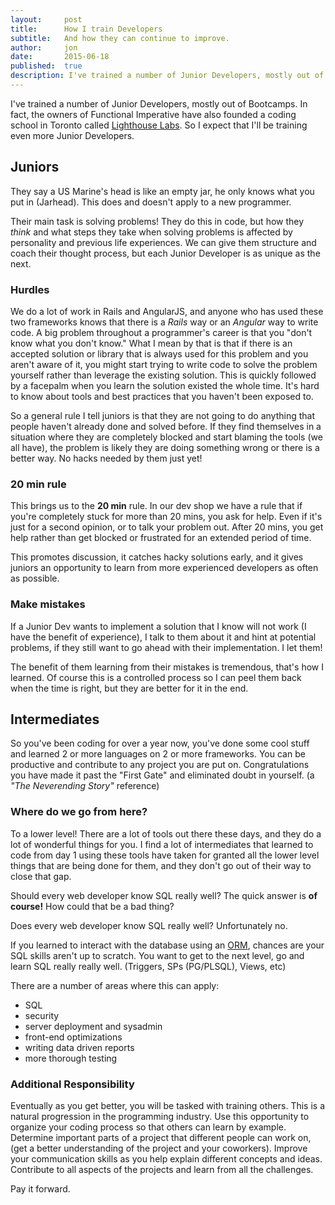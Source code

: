 ```yaml
---
layout:     post
title:      How I train Developers
subtitle:   And how they can continue to improve.
author:     jon
date:       2015-06-18
published:  true
description: I've trained a number of Junior Developers, mostly out of Bootcamps.  In fact, the owners of Functional Imperative have also founded a coding school in Toronto called Lighthouse Labs. So I expect that I'll be training even more Junior Developers.
---
```


I've trained a number of Junior Developers, mostly out of Bootcamps.  In fact, the owners of Functional Imperative have also founded
a coding school in Toronto called [Lighthouse Labs](http://lighthouselabs.ca).  So I expect that I'll be training even more Junior Developers.

<!--more-->

## Juniors

They say a US Marine's head is like an empty jar, he only knows what you put in (Jarhead).  This does and doesn't apply to a new programmer.

Their main task is solving problems!  They do this in code, but how they *think* and what steps they take when solving problems
is affected by personality and previous life experiences.  We can give them structure and coach their thought process, but each Junior Developer is as unique as the next.

### Hurdles

We do a lot of work in Rails and AngularJS, and anyone who has used these two frameworks knows that there is a *Rails* way or an *Angular* way to write code.
A big problem throughout a programmer's career is that you "don't know what you don't know."
What I mean by that is that if there is an accepted solution or library that is always used for this problem and you aren't aware of it, you might start trying to write
code to solve the problem yourself rather than leverage the existing solution.  This is quickly followed by a facepalm when you learn the solution existed the whole time.
It's hard to know about tools and best practices that you haven't been exposed to.

So a general rule I tell juniors is that they are not going to do anything that people haven't already done and solved before.
If they find themselves in a situation where they are completely blocked and start blaming the tools (we all have), the problem
is likely they are doing something wrong or there is a better way.  No hacks needed by them just yet!

### 20 min rule

This brings us to the **20 min** rule.  In our dev shop we have a rule that if you're completely stuck for more than 20 mins, you ask for help.
Even if it's just for a second opinion, or to talk your problem out.  After 20 mins, you get help rather than get blocked or frustrated for an extended period of time.

This promotes discussion, it catches hacky solutions early, and it gives juniors an opportunity to learn from more experienced developers as often as possible.

### Make mistakes

If a Junior Dev wants to implement a solution that I know will not work (I have the benefit of experience),
I talk to them about it and hint at potential problems, if they still want to go ahead with their implementation.  I let them!

The benefit of them learning from their mistakes is tremendous, that's how I learned.  Of course this is a controlled process so I can peel them back
when the time is right, but they are better for it in the end.

## Intermediates

So you've been coding for over a year now, you've done some cool stuff and learned 2 or more languages on 2 or more frameworks.
You can be productive and contribute to any project you are put on.  Congratulations you have made it past the "First Gate" and eliminated doubt in yourself.  (a *"The Neverending Story"* reference)

### Where do we go from here?

To a lower level!  There are a lot of tools out there these days, and they do a lot of wonderful things for you.
I find a lot of intermediates that learned to code from day 1 using these tools have taken for granted all the lower level things that are being done for them, and they don't go out of their way to close that gap.

Should every web developer know SQL really well?  The quick answer is **of course!** How could that be a bad thing?

Does every web developer know SQL really well?  Unfortunately no.

If you learned to interact with the database using an [ORM](http://en.wikipedia.org/wiki/Object-relational_mapping), chances are your SQL skills aren't up to scratch.  You want to get to the next level, go and learn SQL really really well.  (Triggers, SPs (PG/PLSQL), Views, etc)

There are a number of areas where this can apply:

* SQL
* security
* server deployment and sysadmin
* front-end optimizations
* writing data driven reports
* more thorough testing

### Additional Responsibility

Eventually as you get better, you will be tasked with training others.  This is a natural progression in the programming industry.
Use this opportunity to organize your coding process so that others can learn by example.
Determine important parts of a project that different people can work on, (get a better understanding of the project and your coworkers).
Improve your communication skills as you help explain different concepts and ideas.
Contribute to all aspects of the projects and learn from all the challenges.

Pay it forward.




